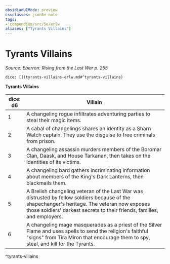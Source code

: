 ```yaml
---
obsidianUIMode: preview
cssclasses: json5e-note
tags:
- compendium/src/5e/erlw
aliases: ["Tyrants Villains"]
---
```

# Tyrants Villains
*Source: Eberron: Rising from the Last War p. 255* 

`dice: [](tyrants-villains-erlw.md#^tyrants-villains)`

**Tyrants Villains**

| dice: d6 | Villain |
|----------|---------|
| 1 | A changeling rogue infiltrates adventuring parties to steal their magic items. |
| 2 | A cabal of changelings shares an identity as a Sharn Watch captain. They use the disguise to free criminals from prison. |
| 3 | A changeling assassin murders members of the Boromar Clan, Daask, and House Tarkanan, then takes on the identities of its victims. |
| 4 | A changeling bard gathers incriminating information about members of the King's Dark Lanterns, then blackmails them. |
| 5 | A Brelish changeling veteran of the Last War was distrusted by fellow soldiers because of the shapechanger's heritage. The veteran now exposes those soldiers' darkest secrets to their friends, families, and employers. |
| 6 | A changeling mage masquerades as a priest of the Silver Flame and uses spells to send the religion's faithful "signs" from Tira Miron that encourage them to spy, steal, and kill for the Tyrants. |
^tyrants-villains